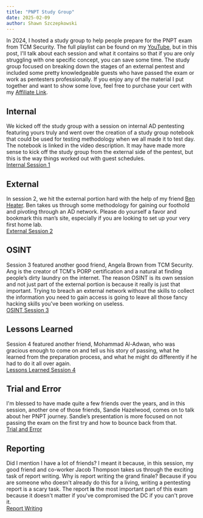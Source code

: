 ```yaml
---
title: "PNPT Study Group"
date: 2025-02-09
author: Shawn Szczepkowski
---
```


In 2024, I hosted a study group to help people prepare for the PNPT exam from TCM Security. The full playlist can be found on my [YouTube](https://www.youtube.com/watch?v=OZAqS6Tlb1I&list=PLbO7BO6s8UulWDfmLddfzvbL0SexsZEcy), but in this post, 
I'll talk about each session and what it contains so that if you are only struggling with one specific concept, you can save some time. 
The study group focused on breaking down the stages of an external pentest and included some pretty knowledgeable guests who have passed the exam or work as pentesters professionally. 
If you enjoy any of the material I put together and want to show some love, feel free to purchase your cert with my [Affiliate Link](https://certifications.tcm-sec.com/?ref=161).

## Internal  
We kicked off the study group with a session on internal AD pentesting featuring yours truly and went over the creation of a study group notebook that could be used for testing methodology when we all made it to test day. 
The notebook is linked in the video description. It may have made more sense to kick off the study group from the external side of the pentest, but this is the way things worked out with guest schedules.  
[Internal Session 1](https://www.youtube.com/watch?v=OZAqS6Tlb1I&list=PLbO7BO6s8UulWDfmLddfzvbL0SexsZEcy&index=1)  

## External  
In session 2, we hit the external portion hard with the help of my friend [Ben Heater](https://benheater.com/). Ben takes us through some methodology for gaining our foothold and pivoting through an AD network. 
Please do yourself a favor and bookmark this man’s site, especially if you are looking to set up your very first home lab.  
[External Session 2](https://www.youtube.com/watch?v=Fl0v60Sam74&list=PLbO7BO6s8UulWDfmLddfzvbL0SexsZEcy&index=2)  

## OSINT  
Session 3 featured another good friend, Angela Brown from TCM Security. Ang is the creator of TCM's PORP certification and a natural at finding people’s dirty laundry on the internet. 
The reason OSINT is its own session and not just part of the external portion is because it really is just that important. Trying to breach an external network without the skills to collect the information you need to gain 
access is going to leave all those fancy hacking skills you've been working on useless.  
[OSINT Session 3](https://www.youtube.com/watch?v=K2MT0Oxyl2U&list=PLbO7BO6s8UulWDfmLddfzvbL0SexsZEcy&index=3)  

## Lessons Learned  
Session 4 featured another friend, Mohammad Al-Adwan, who was gracious enough to come on and tell us his story of passing, what he learned from the preparation process, and what he might do differently if he had to do it
all over again.  
[Lessons Learned Session 4](https://www.youtube.com/watch?v=RMUeZNw0S9s&list=PLbO7BO6s8UulWDfmLddfzvbL0SexsZEcy&index=4)  

## Trial and Error  
I'm blessed to have made quite a few friends over the years, and in this session, another one of those friends, Sandie Hazelwood, comes on to talk about her PNPT journey. 
Sandie’s presentation is more focused on not passing the exam on the first try and how to bounce back from that.  
[Trial and Error](https://www.youtube.com/watch?v=FfpSzBqToxk&list=PLbO7BO6s8UulWDfmLddfzvbL0SexsZEcy&index=5)  

## Reporting  
Did I mention I have a lot of friends? I meant it because, in this session, my good friend and co-worker Jacob Thompson takes us through the exciting task of report writing. 
Why is report writing the grand finale? Because if you are someone who doesn't already do this for a living, writing a pentesting report is a scary task. The report **is** the most important part of this exam 
because it doesn't matter if you've compromised the DC if you can't prove it.  
[Report Writing](https://www.youtube.com/watch?v=luF7vqapMFk&list=PLbO7BO6s8UulWDfmLddfzvbL0SexsZEcy&index=6)  

